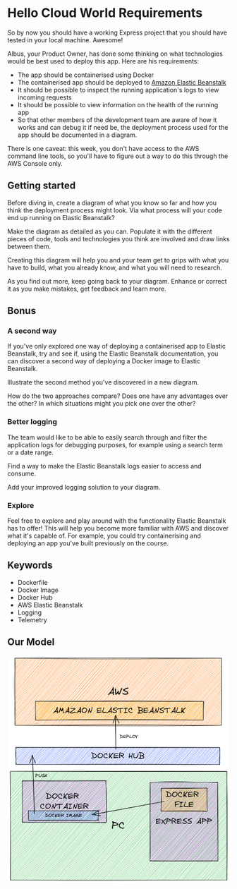# Hello Cloud World Requirements

So by now you should have a working Express project that you should have tested in your local machine. Awesome!

Albus, your Product Owner, has done some thinking on what technologies would be best used to deploy this app.
Here are his requirements:

- The app should be containerised using Docker
- The containerised app should be deployed to [Amazon Elastic Beanstalk](https://aws.amazon.com/elasticbeanstalk/)
- It should be possible to inspect the running application's logs to view incoming requests
- It should be possible to view information on the health of the running app
- So that other members of the development team are aware of how it works and can debug it if need be, the deployment process used for the app should be documented in a diagram.

There is one caveat: this week, you don't have access to the AWS command line tools, so you'll have to figure out a way to do this through the AWS Console only.

## Getting started

Before diving in, create a diagram of what you know so far and how you think the deployment process might look.
Via what process will your code end up running on Elastic Beanstalk?

Make the diagram as detailed as you can.
Populate it with the different pieces of code, tools and technologies you think are involved and draw links between them. 

Creating this diagram will help you and your team get to grips with what you have to build, what you already know, and what you will need to research.

As you find out more, keep going back to your diagram.
Enhance or correct it as you make mistakes, get feedback and learn more.

## Bonus

### A second way

If you've only explored one way of deploying a containerised app to Elastic Beanstalk, try and see if, using the Elastic Beanstalk documentation, you can discover a second way of deploying a Docker image to Elastic Beanstalk. 

Illustrate the second method you've discovered in a new diagram.

How do the two approaches compare? Does one have any advantages over the other? In which situations might you pick one over the other? 

### Better logging

The team would like to be able to easily search through and filter the application logs for debugging purposes, for example using a search term or a date range.

Find a way to make the Elastic Beanstalk logs easier to access and consume.

Add your improved logging solution to your diagram.

### Explore

Feel free to explore and play around with the functionality Elastic Beanstalk has to offer!
This will help you become more familiar with AWS and discover what it's capable of.
For example, you could try containerising and deploying an app you've built previously on the course.

## Keywords

- Dockerfile
- Docker Image
- Docker Hub
- AWS Elastic Beanstalk
- Logging
- Telemetry

## Our Model

<img src="./images/ablus-model.png">
